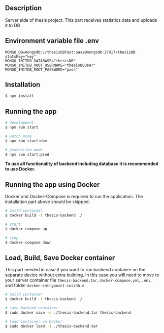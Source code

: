 ## Description

Server side of thesis project. This part receives statistics data and uploads it to DB

## Environment variable file .env
```
MONGO_DB=mongodb://thesisDBTest:pass@mongodb:27017/thesisDB
statsKey="key"
MONGO_INITDB_DATABASE="thesisDB"
MONGO_INITDB_ROOT_USERNAME="thesisDBUser"
MONGO_INITDB_ROOT_PASSWORD="pass"
```

## Installation

```bash
$ npm install
```

## Running the app

```bash
# development
$ npm run start

# watch mode
$ npm run start:dev

# production mode
$ npm run start:prod
```

**To use all functionality of backend including database it is recommended to use Docker.**

## Running the app using Docker
Docker and Docker-Compose is required to run the application. The installation part above should be skipped.

```bash
# build container
$ docker build -t thesis-backend ./   

# start
$ docker-compose up

# stop
$ docker-compose down
```

## Load, Build, Save Docker container
This part needed in case if you want to run backend container on the separate device without extra building.
In this case you will need to move to your server container file ```thesis-backend.tar```, ```docker-compose.yml```, ```.env```, and folder ```docker-entrypoint-initdb.d```

```bash
# build container
$ docker build -t thesis-backend ./   

# save backend container
$ sudo docker save -o ./thesis-backend.tar thesis-backend

# load container in Docker
$ sudo docker load -i ./thesis-backend.tar
```